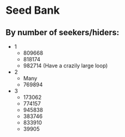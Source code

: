 # Seed Bank
## By number of seekers/hiders:
- 1
    - 809668
    - 818174
    - 982714 (Have a crazily large loop)
- 2
    - Many
    - 769894
- 3
    - 173062
    - 774157
    - 945838
    - 383746
    - 833910
    - 39905